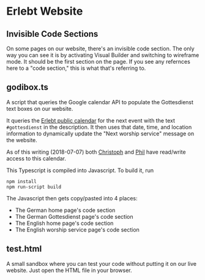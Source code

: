 Erlebt Website
==============

Invisible Code Sections
-----------------------

On some pages on our website, there's an invisible code section. The only way you can see it is by activating Visual Builder and switching to wireframe mode. It should be the first section on the page. If you see any refernces here to a "code section," this is what that's referring to.

godibox.ts
----------

A script that queries the Google calendar API to populate the Gottesdienst text boxes on our website.

It queries the [Erlebt public calendar](https://calendar.google.com/calendar/embed?src=erlebt-potsdam.de_p9f0ev454afa5g8m919tfa7qoo%40group.calendar.google.com&ctz=Europe%2FBerlin) for the next event with the text `#gottesdienst` in the description. It then uses that date, time, and location information to dynamically update the "Next worship service" message on the website.

As of this writing (2018-07-07) both [Christoph](mailto:christoph@erlebt-potsdam.de) and [Phil](mailto:phil@erlebt-potsdam.de) have read/write access to this calendar.

This Typescript is compiled into Javascript. To build it, run

    npm install
    npm run-script build

The Javascript then gets copy/pasted into 4 places:

* The German home page's code section
* The German Gottesdienst page's code section
* The English home page's code section
* The English worship service page's code section

test.html
---------

A small sandbox where you can test your code without putting it on our live website. Just open the HTML file in your browser.
